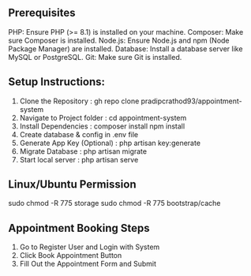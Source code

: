 Prerequisites
--------------
PHP: Ensure PHP (>= 8.1) is installed on your machine.
Composer: Make sure Composer is installed.
Node.js: Ensure Node.js and npm (Node Package Manager) are installed.
Database: Install a database server like MySQL or PostgreSQL.
Git: Make sure Git is installed.


Setup Instructions:
--------------------

1. Clone the Repository : gh repo clone pradipcrathod93/appointment-system
2. Navigate to Project folder : cd appointment-system
4. Install Dependencies : composer install npm install
5. Create database & config in .env file
6. Generate App Key (Optional) : php artisan key:generate
7. Migrate Database : php artisan migrate
8. Start local server : php artisan serve

Linux/Ubuntu Permission 
-------------------------

sudo chmod -R 775 storage
sudo chmod -R 775 bootstrap/cache


Appointment Booking Steps
-------------------------

1. Go to Register User and Login with System
2. Click Book Appointment Button
3. Fill Out the Appointment Form and Submit
